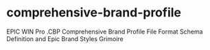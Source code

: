 # comprehensive-brand-profile
EPIC WIN Pro .CBP Comprehensive Brand Profile File Format Schema Definition and Epic Brand Styles Grimoire
